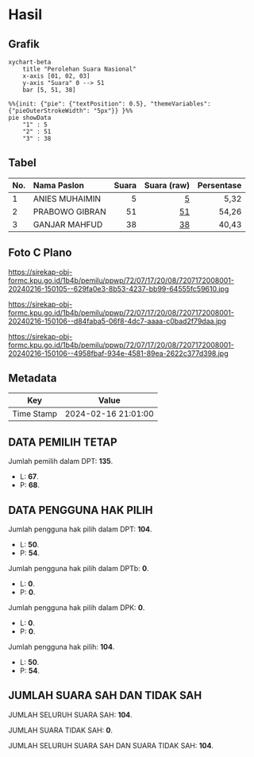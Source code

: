 # Hasil

## Grafik

```mermaid
xychart-beta
    title "Perolehan Suara Nasional"
    x-axis [01, 02, 03]
    y-axis "Suara" 0 --> 51
    bar [5, 51, 38]
```

```mermaid
%%{init: {"pie": {"textPosition": 0.5}, "themeVariables": {"pieOuterStrokeWidth": "5px"}} }%%
pie showData
    "1" : 5
    "2" : 51
    "3" : 38
```

## Tabel

| No. | Nama Paslon    | Suara | Suara (raw) | Persentase |
|:--- |:-------------- | -----:| -----------:| ----------:|
| 1   | ANIES MUHAIMIN | 5     | [5][p-1]    | 5,32       |
| 2   | PRABOWO GIBRAN | 51    | [51][p-2]   | 54,26      |
| 3   | GANJAR MAHFUD  | 38    | [38][p-3]   | 40,43      |


[p-1]: https://github.com/gigit-pemilu/pemilu-2024/blob/main/pilpres/hitung-suara/sub/72-sulawesi-tengah/sub/07-banggai-kepulauan/sub/17-bulagi-utara/sub/2008-koyobunga/sub/001-tps/sub/paslon-1.txt
[p-2]: https://github.com/gigit-pemilu/pemilu-2024/blob/main/pilpres/hitung-suara/sub/72-sulawesi-tengah/sub/07-banggai-kepulauan/sub/17-bulagi-utara/sub/2008-koyobunga/sub/001-tps/sub/paslon-2.txt
[p-3]: https://github.com/gigit-pemilu/pemilu-2024/blob/main/pilpres/hitung-suara/sub/72-sulawesi-tengah/sub/07-banggai-kepulauan/sub/17-bulagi-utara/sub/2008-koyobunga/sub/001-tps/sub/paslon-3.txt

## Foto C Plano

https://sirekap-obj-formc.kpu.go.id/1b4b/pemilu/ppwp/72/07/17/20/08/7207172008001-20240216-150105--629fa0e3-8b53-4237-bb99-64555fc59610.jpg

https://sirekap-obj-formc.kpu.go.id/1b4b/pemilu/ppwp/72/07/17/20/08/7207172008001-20240216-150106--d84faba5-06f8-4dc7-aaaa-c0bad2f79daa.jpg

https://sirekap-obj-formc.kpu.go.id/1b4b/pemilu/ppwp/72/07/17/20/08/7207172008001-20240216-150106--4958fbaf-934e-4581-89ea-2622c377d398.jpg


## Metadata

| Key        | Value               |
| ---------- | ------------------- |
| Time Stamp | 2024-02-16 21:01:00 |


## DATA PEMILIH TETAP

Jumlah pemilih dalam DPT: **135**.
 * L: **67**.
 * P: **68**.

## DATA PENGGUNA HAK PILIH

Jumlah pengguna hak pilih dalam DPT: **104**.
 * L: **50**.
 * P: **54**.

Jumlah pengguna hak pilih dalam DPTb: **0**.
 * L: **0**.
 * P: **0**.

Jumlah pengguna hak pilih dalam DPK: **0**.
 * L: **0**.
 * P: **0**.

Jumlah pengguna hak pilih: **104**.
 * L: **50**.
 * P: **54**.

## JUMLAH SUARA SAH DAN TIDAK SAH

JUMLAH SELURUH SUARA SAH: **104**.

JUMLAH SUARA TIDAK SAH: **0**.

JUMLAH SELURUH SUARA SAH DAN SUARA TIDAK SAH: **104**.



